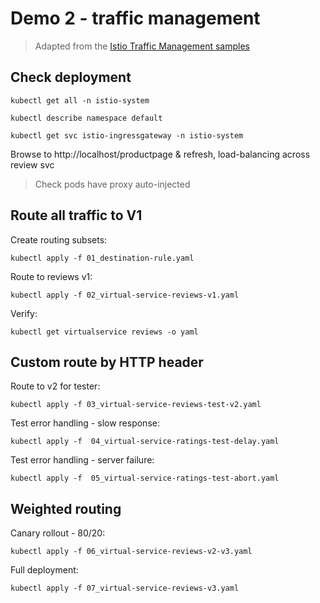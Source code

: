 
# Demo 2 - traffic management

> Adapted from the [Istio Traffic Management samples](https://istio.io/docs/tasks/traffic-management/)

## Check deployment

```
kubectl get all -n istio-system

kubectl describe namespace default 

kubectl get svc istio-ingressgateway -n istio-system
```

Browse to http://localhost/productpage & refresh, load-balancing across review svc

> Check pods have proxy auto-injected

## Route all traffic to V1

Create routing subsets:

```
kubectl apply -f 01_destination-rule.yaml
```

Route to reviews v1:

```
kubectl apply -f 02_virtual-service-reviews-v1.yaml
```

Verify:

```
kubectl get virtualservice reviews -o yaml
```

## Custom route by HTTP header

Route to v2 for tester:

```
kubectl apply -f 03_virtual-service-reviews-test-v2.yaml
```

Test error handling - slow response:

```
kubectl apply -f  04_virtual-service-ratings-test-delay.yaml
```

Test error handling - server failure:

```
kubectl apply -f  05_virtual-service-ratings-test-abort.yaml
```

## Weighted routing

Canary rollout - 80/20:

```
kubectl apply -f 06_virtual-service-reviews-v2-v3.yaml
```

Full deployment:

```
kubectl apply -f 07_virtual-service-reviews-v3.yaml
```